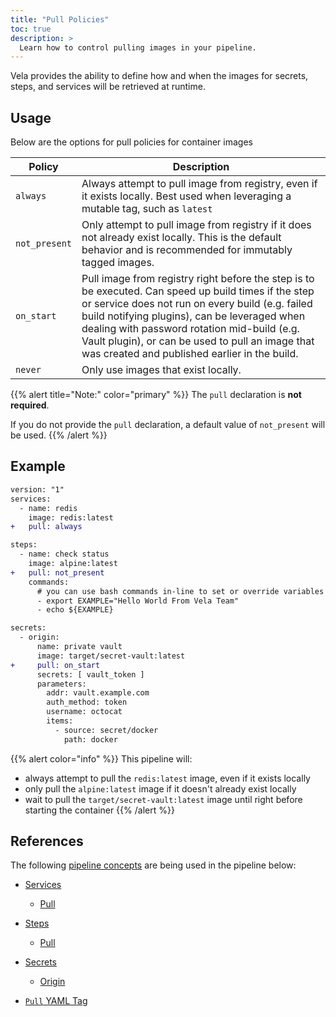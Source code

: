 ```yaml
---
title: "Pull Policies"
toc: true
description: >
  Learn how to control pulling images in your pipeline.
---
```


Vela provides the ability to define how and when the images for secrets, steps, and services will be retrieved at runtime.

## Usage

Below are the options for pull policies for container images

| Policy          | Description                                                     |
|---------------  |-----------------------------------------------------------------|
| `always`        | Always attempt to pull image from registry, even if it exists locally. Best used when leveraging a mutable tag, such as `latest`            |
| `not_present`   | Only attempt to pull image from registry if it does not already exist locally. This is the default behavior and is recommended for immutably tagged images.              |
| `on_start`      | Pull image from registry right before the step is to be executed. Can speed up build times if the step or service does not run on every build (e.g. failed build notifying plugins), can be leveraged when dealing with password rotation mid-build (e.g. Vault plugin), or can be used to pull an image that was created and published earlier in the build. |
| `never`         | Only use images that exist locally.              |

{{% alert title="Note:" color="primary" %}}
The `pull` declaration is **not required**.

If you do not provide the `pull` declaration, a default value of `not_present` will be used.
{{% /alert %}}

## Example

```diff
version: "1"
services:
  - name: redis
    image: redis:latest
+   pull: always

steps:
  - name: check status
    image: alpine:latest
+   pull: not_present
    commands:
      # you can use bash commands in-line to set or override variables
      - export EXAMPLE="Hello World From Vela Team"
      - echo ${EXAMPLE}

secrets:
  - origin:
      name: private vault
      image: target/secret-vault:latest
+     pull: on_start
      secrets: [ vault_token ]
      parameters:
        addr: vault.example.com
        auth_method: token
        username: octocat
        items:
          - source: secret/docker
            path: docker
```

{{% alert color="info" %}}
This pipeline will:

* always attempt to pull the `redis:latest` image, even if it exists locally
* only pull the `alpine:latest` image if it doesn't already exist locally
* wait to pull the `target/secret-vault:latest` image until right before starting the container
{{% /alert %}}

## References

The following [pipeline concepts](/docs/tour) are being used in the pipeline below:

* [Services](/docs/tour/services/)
  * [Pull](/docs/tour/image/)
* [Steps](/docs/tour/steps/)
  * [Pull](/docs/tour/image/)
* [Secrets](/docs/tour/secrets/)
  * [Origin](/docs/tour/secrets/)

* [`Pull` YAML Tag](/docs/reference/yaml/steps/#the-pull-tag)